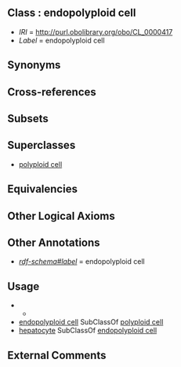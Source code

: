 
## Class : endopolyploid cell

 * *IRI* = http://purl.obolibrary.org/obo/CL_0000417
 * *Label* = endopolyploid cell

## Synonyms


## Cross-references


## Subsets


## Superclasses

 * [polyploid cell](../../CL/12/CL_0000412.md)

## Equivalencies


## Other Logical Axioms


## Other Annotations

 * *[rdf-schema#label](../../el/rdf-schema#label.md)* = endopolyploid cell

## Usage

 * -
 * [endopolyploid cell](../../CL/17/CL_0000417.md) SubClassOf [polyploid cell](../../CL/12/CL_0000412.md)
 * [hepatocyte](../../CL/82/CL_0000182.md) SubClassOf [endopolyploid cell](../../CL/17/CL_0000417.md)

## External Comments

